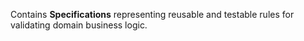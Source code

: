 Contains **Specifications** representing reusable and testable rules for validating domain business logic.
